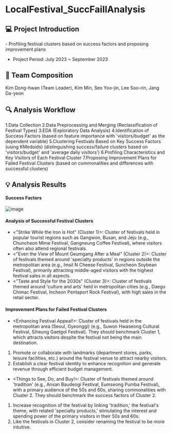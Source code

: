 # LocalFestival_SuccFaillAnalysis

## 💻 Project Introduction
<Analysis of Success Factors and Clustering of Nationwide Regional Festivals>
- Profiling festival clusters based on success factors and proposing improvement plans
  
- Project Period: July 2023 ~ September 2023

## 🫶 Team Composition
Kim Dong-hwan (Team Leader), Kim Min, Seo Yoo-jin, Lee Soo-rin, Jang Da-yeon

## 🔍 Analysis Workflow

1.Data Collection
2.Data Preprocessing and Merging (Reclassification of Festival Types)
3.EDA (Exploratory Data Analysis)
4.Identification of Success Factors (based on feature importance with 'visitors/budget' as the dependent variable)
5.Clustering Festivals Based on Key Success Factors (using KMedoids) (distinguishing success/failure clusters based on 'visitors/budget' and 'average daily visitors')
6.Profiling Characteristics and Key Visitors of Each Festival Cluster
7.Proposing Improvement Plans for Failed Festival Clusters (based on commonalities and differences with successful clusters)

## 💡 Analysis Results
#### Success Factors
![image](https://github.com/dongdo1999/LocalFestival_SuccFaillAnalysis/assets/47492780/c16e1a47-bb61-47fe-afeb-de83c5b9142e)


#### Analysis of Successful Festival Clusters
- <"Strike While the Iron is Hot" (Cluster 1)>: Cluster of festivals held in popular tourist regions such as Gangwon, Busan, and Jeju (e.g., Chuncheon Mime Festival, Gangneung Coffee Festival), where visitors often also attend regional festivals.
- <"Even the View of Mount Geumgang After a Meal" (Cluster 2)>: Cluster of festivals themed around 'specialty products' in regions outside the metropolitan area (e.g., Imsil N Cheese Festival, Suncheon Soybean Festival), primarily attracting middle-aged visitors with the highest festival sales in all aspects.
- <"Taste and Style for the 2030s" (Cluster 3)>: Cluster of festivals themed around 'culture and arts' held in metropolitan cities (e.g., Daegu Chimac Festival, Incheon Pentaport Rock Festival), with high sales in the retail sector.
#### Improvement Plans for Failed Festival Clusters
- <Enhancing Festival Appeal!>: Cluster of festivals held in the metropolitan area (Seoul, Gyeonggi) (e.g., Suwon Hwaseong Cultural Festival, Siheung Gaetgol Festival). They should benchmark Cluster 1, which attracts visitors despite the festival not being the main destination.
1. Promote or collaborate with landmarks (department stores, parks, leisure facilities, etc.) around the festival venue to attract nearby visitors.
2. Establish a clear festival identity to enhance recognition and generate revenue through efficient budget management.

- <Things to See, Do, and Buy!>: Cluster of festivals themed around 'tradition' (e.g., Ansan Baudeogi Festival, Eumseong Pumba Festival), with a primary audience of the 50s and 60s, sharing commonalities with Cluster 2. They should benchmark the success factors of Cluster 2.
1. Increase recognition of the festival by linking 'tradition,' the festival's theme, with related 'specialty products,' stimulating the interest and spending power of the primary visitors in their 50s and 60s.
2. Like the festivals in Cluster 2, consider renaming the festival to be more intuitive.
